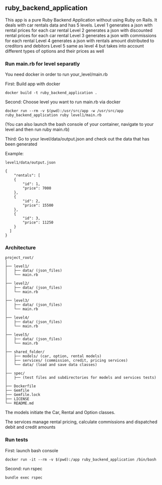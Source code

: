 ## ruby_backend_application
This app is a pure Ruby Backend Application without using Ruby on Rails. It deals with car rentals data and has 5 levels.
Level 1 generates a json with rental prices for each car rental
Level 2 generates a json with discounted rental prices for each car rental
Level 3 generates a json with commissions for each rental 
Level 4 generates a json with rentals amount distributed to creditors and debitors 
Level 5 same as level 4 but takes into account different types of options and their prices as well 


### Run main.rb for level separatly
You need docker in order to run your_level/main.rb
    
First: Build app with docker

    docker build -t ruby_backend_application .  

Second: Choose level you want to run main.rb via docker
    
    docker run --rm -v $(pwd):/usr/src/app -w /usr/src/app ruby_backend_application ruby level1/main.rb 

(You can also launch the bash console of your container, navigate to your level and then run ruby main.rb)


Third: Go to your level/data/output.json and check out the data that has been generated

Example: 

    level1/data/output.json

    {
        "rentals": [
        {
            "id": 1,
            "price": 7000
        },
        {
            "id": 2,
            "price": 15500
        },
        {
            "id": 3,
            "price": 11250
        }
      ]
    }


### Architecture

    project_root/
    │
    ├── level1/
    │   ├── data/ (json_files)
    │   └── main.rb
    │
    ├── level2/
    │   ├── data/ (json_files)
    │   └── main.rb
    │
    ├── level3/
    │   ├── data/ (json_files)
    │   └── main.rb
    │
    ├── level4/
    │   ├── data/ (json_files)
    │   └── main.rb
    │
    ├── level5/
    │   ├── data/ (json_files)
    │   └── main.rb
    │
    ├── shared_folder/
    │   ├── models/ (car, option, rental models)
    │   ├── services/ (commission, credit, pricing services)
    │   └── data/ (load and save data classes)
    │
    ├── spec/
    │   ├── (test files and subdirectories for models and services tests)
    │
    ├── Dockerfile
    ├── Gemfile
    ├── Gemfile.lock
    ├── LICENSE
    └── README.md

The models initiate the Car, Rental and Option classes. 

The services manage rental pricing, calculate commissions and dispatched debit and credit amounts 


### Run tests

First: launch bash console 

    docker run -it --rm -v $(pwd):/app ruby_backend_application /bin/bash  

Second: run rspec

    bundle exec rspec 